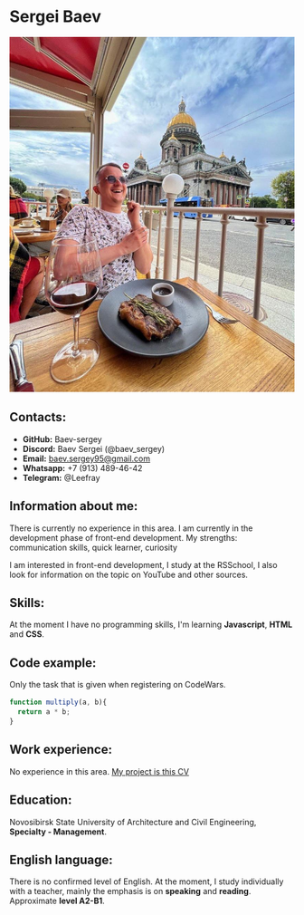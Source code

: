 # Sergei Baev
![Avatar](/Avatar.png)

## Contacts:

* **GitHub:** Baev-sergey
* **Discord:** Baev Sergei (@baev_sergey)
* **Email:** baev.sergey95@gmail.com
* **Whatsapp:** +7 (913) 489-46-42
* **Telegram:** @Leefray

## Information about me:
There is currently no experience in this area. I am currently in the development phase of front-end development.
My strengths: communication skills, quick learner, curiosity

I am interested in front-end development, I study at the RSSchool, I also look for information on the topic on YouTube and other sources.

## Skills:
At the moment I have no programming skills, I'm learning **Javascript**, **HTML** and **CSS**.

## Code example:
Only the task that is given when registering on CodeWars.
```javascript
function multiply(a, b){
  return a * b;
}
```
## Work experience:
No experience in this area. [My project is this CV](https://baev-sergey.github.io/rsschool-cv/cv)

## Education:
Novosibirsk State University of Architecture and Civil Engineering, **Specialty - Management**.

## English language:
There is no confirmed level of English. At the moment, I study individually with a teacher, mainly the emphasis is on **speaking** and **reading**. Approximate **level A2-B1**.
